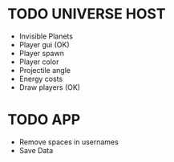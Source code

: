 # TODO UNIVERSE HOST

* Invisible Planets
* Player gui (OK)
* Player spawn
* Player color
* Projectile angle
* Energy costs
* Draw players (OK)

# TODO APP
* Remove spaces in usernames
* Save Data
